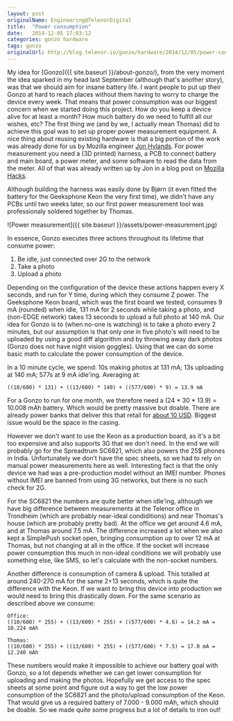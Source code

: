 ```yaml
---
layout: post
originalName: Engineering@TelenorDigital
title:  "Power consumption"
date:   2014-12-05 17:03:12
categories: gonzo hardware
tags: gonzo
originalUrl: http://blog.telenor.io/gonzo/hardware/2014/12/05/power-consumption.html
---
```


My idea for [Gonzo]({{ site.baseurl }}/about-gonzo/), from the very moment the idea sparked in my head last September (although that's another story), was that we should aim for insane battery life. I want people to put up their Gonzo at hard to reach places without them having to worry to charge the device every week. That means that power consumption was our biggest concern when we started doing this project. How do you keep a device alive for at least a month? How much battery do we need to fulfill all our wishes, etc? The first thing we (and by we, I actually mean Thomas) did to achieve this goal was to set up proper power measurement equipment. A nice thing about reusing existing hardware is that a big portion of the work was already done for us by Mozilla engineer [Jon Hylands](https://github.com/JonHylands). For power measurement you need a (3D printed) harness, a PCB to connect battery and main board, a power meter, and some software to read the data from the meter. All of that was already written up by Jon in a blog post on [Mozilla Hacks](https://hacks.mozilla.org/2014/04/measuring-power-consumption-on-phones/).

Although building the harness was easily done by Bjørn (it even fitted the battery for the Geeksphone Keon the very first time), we didn't have any PCBs until two weeks later, so our first power measurement tool was professionaly soldered together by Thomas.

<!--more-->

![Power measurement]({{ site.baseurl }}/assets/power-measurement.jpg)

In essence, Gonzo executes three actions throughout its lifetime that consume power:

1. Be idle, just connected over 2G to the network
2. Take a photo
3. Upload a photo

Depending on the configuration of the device these actions happen every X seconds, and run for Y time, during which they consume Z power. The Geeksphone Keon board, which was the first board we tested, consumes 9 mA (rounded) when idle, 131 mA for 2 seconds while taking a photo, and (non-EDGE network) takes 13 seconds to upload a full photo at 140 mA. Our idea for Gonzo is to (when no-one is watching) is to take a photo every 2 minutes, but our assumption is that only one in five photo's will need to be uploaded by using a good diff algorithm and by throwing away dark photos (Gonzo does not have night vision goggles). Using that we can do some basic math to calculate the power consumption of the device.

In a 10 minute cycle, we spend: 10s making photos at 131 mA; 13s uploading at 140 mA; 577s at 9 mA idle'ing. Averaging at:

    ((10/600) * 131) + ((13/600) * 140) + ((577/600) * 9) = 13.9 mA

For a Gonzo to run for one month, we therefore need a (24 \* 30 \* 13.9) = 10.008 mAh battery. Which would be pretty massive but doable. There are already power banks that deliver this that retail for [about 10 USD](http://www.mi.com/sg/mipowerbank10400/). Biggest issue would be the space in the casing.

However we don't want to use the Keon as a production board, as it's a bit too expensive and also supports 3G that we don't need. In the end we will probably go for the Spreadtrum SC6821, which also powers the 25$ phones in India. Unfortunately we don't have the spec sheets, so we had to rely on manual power measurements here as well. Interesting fact is that the only device we had was a pre-production model without an IMEI number. Phones without IMEI are banned from using 3G networks, but there is no such check for 2G.

For the SC6821 the numbers are quite better when idle'ing, although we have big difference between measurements at the Telenor office in Trondheim (which are probably near-ideal condiditions) and near Thomas's house (which are probably pretty bad). At the office we get around 4.6 mA, and at Thomas around 7.5 mA. The difference increased a lot when we also kept a SimplePush socket open, bringing consumption up to over 12 mA at Thomas, but not changing at all in the office. If the socket will increase power consumption this much in non-ideal conditions we will probably use something else, like SMS, so let's calculate with the non-socket numbers.

Another difference is consumption of camera & upload. This totalled at around 240-270 mA for the same 2+13 seconds, which is quite the difference with the Keon. If we want to bring this device into production we would need to bring this drastically down. For the same scenario as described above we consume:

    Office:
    ((10/600) * 255) + ((13/600) * 255) + ((577/600) * 4.6) = 14.2 mA = 10.224 mAh

    Thomas:
    ((10/600) * 255) + ((13/600) * 255) + ((577/600) * 7.5) = 17.0 mA = 12.240 mAh

These numbers would make it impossible to achieve our battery goal with Gonzo, so a lot depends whether we can get lower consumption for uploading and making the photos. Hopefully we get access to the spec sheets at some point and figure out a way to get the low power consumption of the SC6821 and the photo/upload consumption of the Keon. That would give us a required battery of 7.000 - 9.000 mAh, which should be doable. So we made quite some progress but a lot of details to iron out!
